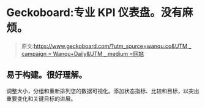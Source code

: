 # Geckoboard:专业 KPI 仪表盘。没有麻烦。

> 原文:[https://www.geckoboard.com/?utm_source=wanqu.co&UTM _ campaign = Wanqu+Daily&UTM _ medium =网站](https://www.geckoboard.com/?utm_source=wanqu.co&utm_campaign=Wanqu+Daily&utm_medium=website)

## 易于构建。很好理解。

调整大小，分组和重新排列您的数据可视化。添加状态指标、比较和目标，以突出重要变化和关键目标的进展。